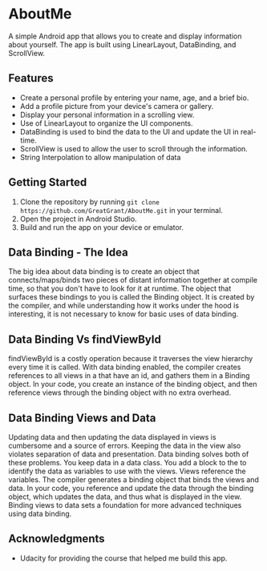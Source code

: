 # AboutMe

A simple Android app that allows you to create and display information about yourself. The app is built using LinearLayout, DataBinding, and ScrollView.

## Features

- Create a personal profile by entering your name, age, and a brief bio.
- Add a profile picture from your device's camera or gallery.
- Display your personal information in a scrolling view.
- Use of LinearLayout to organize the UI components.
- DataBinding is used to bind the data to the UI and update the UI in real-time.
- ScrollView is used to allow the user to scroll through the information.
- String Interpolation to allow manipulation of data

## Getting Started

1. Clone the repository by running ```git clone https://github.com/GreatGrant/AboutMe.git``` in your terminal.
2. Open the project in Android Studio.
3. Build and run the app on your device or emulator.


## Data Binding - The Idea
The big idea about data binding is to create an object that connects/maps/binds two pieces of distant information together at compile time, so that you don't have to look for it at runtime.
The object that surfaces these bindings to you is called the Binding object. It is created by the compiler, and while understanding how it works under the hood is interesting, it is not necessary to know for basic uses of data binding.

## Data Binding Vs findViewById
findViewById is a costly operation because it traverses the view hierarchy every time it is called.
With data binding enabled, the compiler creates references to all views in a <layout> that have an id, and gathers them in a Binding object.
In your code, you create an instance of the binding object, and then reference views through the binding object with no extra overhead.

## Data Binding Views and Data
Updating data and then updating the data displayed in views is cumbersome and a source of errors. Keeping the data in the view also violates separation of data and presentation.
Data binding solves both of these problems. You keep data in a data class. You add a <data> block to the <layout> to identify the data as variables to use with the views. Views reference the variables.
The compiler generates a binding object that binds the views and data.
In your code, you reference and update the data through the binding object, which updates the data, and thus what is displayed in the view.
Binding views to data sets a foundation for more advanced techniques using data binding.

## Acknowledgments

- Udacity for providing the course that helped me build this app.
